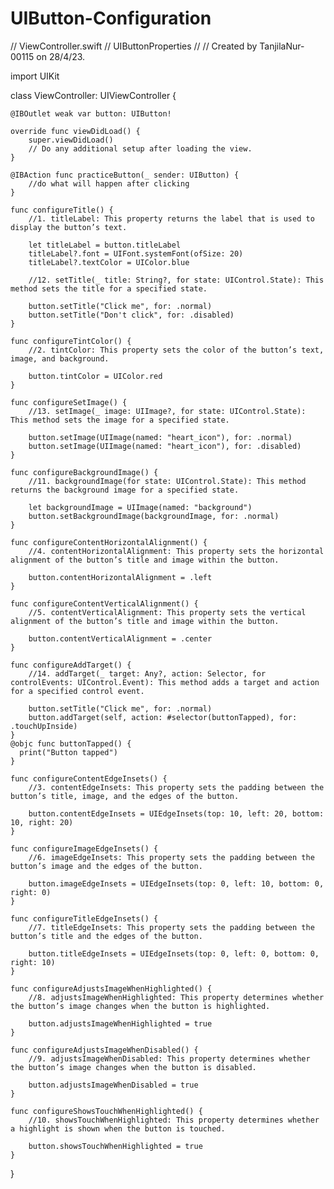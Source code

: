 # UIButton-Configuration

//  ViewController.swift
//  UIButtonProperties
//
//  Created by TanjilaNur-00115 on 28/4/23.

import UIKit

class ViewController: UIViewController {

    @IBOutlet weak var button: UIButton!
    
    override func viewDidLoad() {
        super.viewDidLoad()
        // Do any additional setup after loading the view.
    }

    @IBAction func practiceButton(_ sender: UIButton) {
        //do what will happen after clicking
    }
    
    func configureTitle() {
        //1. titleLabel: This property returns the label that is used to display the button’s text.
        
        let titleLabel = button.titleLabel
        titleLabel?.font = UIFont.systemFont(ofSize: 20)
        titleLabel?.textColor = UIColor.blue
        
        //12. setTitle(_ title: String?, for state: UIControl.State): This method sets the title for a specified state.
        
        button.setTitle("Click me", for: .normal)
        button.setTitle("Don't click", for: .disabled)
    }
    
    func configureTintColor() {
        //2. tintColor: This property sets the color of the button’s text, image, and background.
        
        button.tintColor = UIColor.red
    }
    
    func configureSetImage() {
        //13. setImage(_ image: UIImage?, for state: UIControl.State): This method sets the image for a specified state.
        
        button.setImage(UIImage(named: "heart_icon"), for: .normal)
        button.setImage(UIImage(named: "heart_icon"), for: .disabled)
    }
    
    func configureBackgroundImage() {
        //11. backgroundImage(for state: UIControl.State): This method returns the background image for a specified state.
        
        let backgroundImage = UIImage(named: "background")
        button.setBackgroundImage(backgroundImage, for: .normal)
    }
    
    func configureContentHorizontalAlignment() {
        //4. contentHorizontalAlignment: This property sets the horizontal alignment of the button’s title and image within the button.
        
        button.contentHorizontalAlignment = .left
    }

    func configureContentVerticalAlignment() {
        //5. contentVerticalAlignment: This property sets the vertical alignment of the button’s title and image within the button.
        
        button.contentVerticalAlignment = .center
    }
    
    func configureAddTarget() {
        //14. addTarget(_ target: Any?, action: Selector, for controlEvents: UIControl.Event): This method adds a target and action for a specified control event.
        
        button.setTitle("Click me", for: .normal)
        button.addTarget(self, action: #selector(buttonTapped), for: .touchUpInside)
    }
    @objc func buttonTapped() {
      print("Button tapped")
    }
    
    func configureContentEdgeInsets() {
        //3. contentEdgeInsets: This property sets the padding between the button’s title, image, and the edges of the button.
        
        button.contentEdgeInsets = UIEdgeInsets(top: 10, left: 20, bottom: 10, right: 20)
    }
    
    func configureImageEdgeInsets() {
        //6. imageEdgeInsets: This property sets the padding between the button’s image and the edges of the button.
        
        button.imageEdgeInsets = UIEdgeInsets(top: 0, left: 10, bottom: 0, right: 0)
    }
    
    func configureTitleEdgeInsets() {
        //7. titleEdgeInsets: This property sets the padding between the button’s title and the edges of the button.
        
        button.titleEdgeInsets = UIEdgeInsets(top: 0, left: 0, bottom: 0, right: 10)
    }
    
    func configureAdjustsImageWhenHighlighted() {
        //8. adjustsImageWhenHighlighted: This property determines whether the button’s image changes when the button is highlighted.
        
        button.adjustsImageWhenHighlighted = true
    }
    
    func configureAdjustsImageWhenDisabled() {
        //9. adjustsImageWhenDisabled: This property determines whether the button’s image changes when the button is disabled.
        
        button.adjustsImageWhenDisabled = true
    }
    
    func configureShowsTouchWhenHighlighted() {
        //10. showsTouchWhenHighlighted: This property determines whether a highlight is shown when the button is touched.
        
        button.showsTouchWhenHighlighted = true
    }
}
